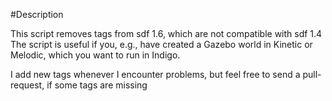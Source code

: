 #Description

This script removes tags from sdf 1.6, which are not compatible with sdf 1.4
The script is useful if you, e.g., have created a Gazebo world in Kinetic or Melodic, which you want to run in Indigo.

I add new tags whenever I encounter problems, but feel free to send a pull-request, if some tags are missing
